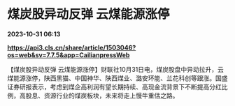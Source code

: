 # 煤炭股异动反弹 云煤能源涨停

**2023-10-31 06:13**

**https://api3.cls.cn/share/article/1503046?os=web&sv=7.7.5&app=CailianpressWeb**

【煤炭股异动反弹 云煤能源涨停】财联社10月31日电，煤炭股盘中异动拉升，云煤能源涨停，陕西黑猫、中国神华、陕西煤业、潞安环能、兰花科创等跟涨。国盛证券研报表示，考虑到煤企高利润有望长期持续、高现金流背景下不断提高分红比例，高股息、资源行业的煤炭板块，未来将走上慢牛重估之路。